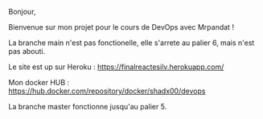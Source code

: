Bonjour,

Bienvenue sur mon projet pour le cours de DevOps avec Mrpandat !

La branche main n'est pas fonctionelle, elle s'arrete au palier 6, mais n'est pas abouti.

Le site est up sur Heroku : https://finalreactesilv.herokuapp.com/ 

Mon docker HUB : https://hub.docker.com/repository/docker/shadx00/devops

La branche master fonctionne jusqu'au palier 5.
